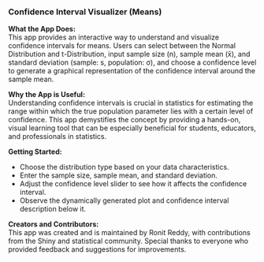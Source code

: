 ### Confidence Interval Visualizer (Means)

**What the App Does:**  
This app provides an interactive way to understand and visualize confidence intervals for means. Users can select between the Normal Distribution and t-Distribution, input sample size (n), sample mean (x̄), and standard deviation (sample: s, population: σ), and choose a confidence level to generate a graphical representation of the confidence interval around the sample mean.

**Why the App is Useful:**  
Understanding confidence intervals is crucial in statistics for estimating the range within which the true population parameter lies with a certain level of confidence. This app demystifies the concept by providing a hands-on, visual learning tool that can be especially beneficial for students, educators, and professionals in statistics.

**Getting Started:**  
- Choose the distribution type based on your data characteristics.
- Enter the sample size, sample mean, and standard deviation.
- Adjust the confidence level slider to see how it affects the confidence interval.
- Observe the dynamically generated plot and confidence interval description below it.

**Creators and Contributors:**  
This app was created and is maintained by Ronit Reddy, with contributions from the Shiny and statistical community. Special thanks to everyone who provided feedback and suggestions for improvements.
